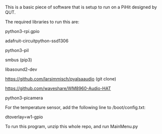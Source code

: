 This is a basic piece of software that is setup to run on a PiHit designed by QUT.

The required libraries to run this are:

python3-rpi.gpio

adafruit-circuitpython-ssd1306

python3-pil

smbus (pip3)

libasound2-dev

https://github.com/larsimmisch/pyalsaaudio (git clone)

https://github.com/waveshare/WM8960-Audio-HAT

python3-picamera


For the temperature sensor, add the following line to /boot/config.txt:

dtoverlay=w1-gpio



To run this program, unzip this whole repo, and run MainMenu.py
